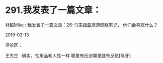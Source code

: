 # 291.我发表了一篇文章：

[林超](https://articles.zsxq.com/id_lpgrgtt43pct.html)[Mike :](https://articles.zsxq.com/id_lpgrgtt43pct.html) [我发表了一篇文章：](https://articles.zsxq.com/id_lpgrgtt43pct.html)[26-](https://articles.zsxq.com/id_lpgrgtt43pct.html)[马来西亚旅游观察笔记，](https://articles.zsxq.com/id_lpgrgtt43pct.html) [](https://articles.zsxq.com/id_lpgrgtt43pct.html) [他们会喜欢什么？](https://articles.zsxq.com/id_lpgrgtt43pct.html)

2019-02-13

评论区：

王先生 : 确实，性用品和人性一样 哪里有压迫哪里就有反抗[呲牙]